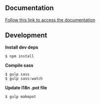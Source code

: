 ## Documentation

[Follow this link to access the documentation](https://community.algolia.com/woocommerce/quick-start.html)

## Development

**Install dev deps**

```
$ npm install
```

**Compile sass**

```
$ gulp sass
$ gulp sass:watch
```

**Update I18n .pot file**

```
$ gulp makepot
```
